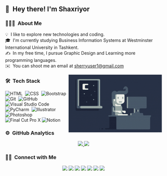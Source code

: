 <h2>🖖 &nbsp;Hey there! I'm Shaxriyor</h2>

<!-- ## 👋 &nbsp;Hey there! I'm Shaxriyor -->

### 👨🏻‍💻 &nbsp;About Me

💡 &nbsp;I like to explore new technologies and coding.\
🎓 &nbsp;I'm currently studying Business Information Systems at Westminster International University in Tashkent.\
✍️ &nbsp;In my free time, I pursue Graphic Design and Learning more programming languages.\
✉️ &nbsp;You can shoot me an email at sherryuser1@gmail.com

<img alt="Night Coding" src="https://raw.githubusercontent.com/AVS1508/AVS1508/master/assets/Night-Coding.gif" align="right"/>

### 🛠 &nbsp;Tech Stack

![HTML](https://img.shields.io/badge/-HTML-05122A?style=flat&logo=HTML5)&nbsp;
![CSS](https://img.shields.io/badge/-CSS-05122A?style=flat&logo=CSS3&logoColor=1572B6)&nbsp;
![Bootstrap](https://img.shields.io/badge/-Bootstrap-05122A?style=flat&logo=bootstrap&logoColor=563D7C)\
![Git](https://img.shields.io/badge/-Git-05122A?style=flat&logo=git)&nbsp;
![GitHub](https://img.shields.io/badge/-GitHub-05122A?style=flat&logo=github)&nbsp;
![Visual Studio Code](https://img.shields.io/badge/-Visual%20Studio%20Code-05122A?style=flat&logo=visual-studio-code&logoColor=007ACC)&nbsp;
![PyCharm](https://img.shields.io/badge/-PyCharm-05122A?style=flat&logo=pycharm&logoColor=007ACC)&nbsp;
![Illustrator](https://img.shields.io/badge/-Illustrator-05122A?style=flat&logo=adobe-illustrator)&nbsp;
![Photoshop](https://img.shields.io/badge/-Photoshop-05122A?style=flat&logo=adobe-photoshop)&nbsp;
![Final Cut Pro X](https://img.shields.io/badge/-GitKraken-05122A?style=flat&logo=gitkraken)
![Notion](https://img.shields.io/badge/-Notion-05122A?style=flat&logo=notion)

### ⚙️ &nbsp;GitHub Analytics

<p align="center">
<a href="https://github.com/sherryuser">
  <img height="180em" src="https://github-readme-stats-eight-theta.vercel.app/api?username=sherryuser&show_icons=true&theme=algolia&include_all_commits=true&count_private=true"/>
  <img height="180em" src="https://github-readme-stats-eight-theta.vercel.app/api/top-langs/?username=sherryuser&layout=compact&langs_count=8&theme=algolia"/>
</a>
</p>

### 🤝🏻 &nbsp;Connect with Me

<p align="center">
<a href="https://www.shaxriyor.live"><img src="https://img.shields.io/badge/-shaxriyor.live-3423A6?style=flat&logo=Google-Chrome&logoColor=white"/></a>
<a href="https://instagram.com/sherryuser"><img src="https://img.shields.io/badge/-@sherryuser-E4405F?style=flat&logo=Instagram&logoColor=white"/></a>
<a href="https://facebook.com/sherryuser7"><img src="https://img.shields.io/badge/-@sherryuser7-1877F2?style=flat&logo=Facebook&logoColor=white"/></a>
<a href="https://www.t.me/sherryuser"><img src="https://img.shields.io/badge/-@sherryuser-3DA4E3?style=flat&logo=Telegram&logoColor=white"/></a>
<a href="https://www.twitter.com/sherryuser"><img src="https://img.shields.io/badge/-@sherryuser-1769FF?style=flat&logo=Twitter&logoColor=white"/></a>
<a href="https://linkedin.com/in/sherryuser"><img src="https://img.shields.io/badge/-Shaxriyor%20Ergashev-0077B5?style=flat&logo=Linkedin&logoColor=white"/></a>
<a href="mailto:sherryuser1@gmail.com"><img src="https://img.shields.io/badge/-sherryuser1@gmail.com-D14836?style=flat&logo=Gmail&logoColor=white"/></a>
</p>

